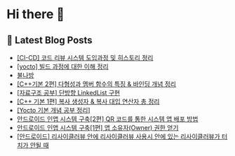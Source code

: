 # Hi there 👋

## 📕 Latest Blog Posts
<ul><li><a href='https://aal-izz-well.tistory.com/entry/CI-CD-%EC%BD%94%EB%93%9C-%EB%A6%AC%EB%B7%B0-%EC%8B%9C%EC%8A%A4%ED%85%9C-%EB%8F%84%EC%9E%85%EA%B3%BC%EC%A0%95-%EB%B0%8F-%ED%9E%88%EC%8A%A4%ED%86%A0%EB%A6%AC-%EC%A0%95%EB%A6%AC' target='_blank'>[CI-CD] 코드 리뷰 시스템 도입과정 및 히스토리 정리</a></li><li><a href='https://aal-izz-well.tistory.com/entry/yocto-%EB%B9%8C%EB%93%9C-%EA%B3%BC%EC%A0%95%EC%97%90-%EB%8C%80%ED%95%9C-%EC%9D%B4%ED%95%B4-%EC%A0%95%EB%A6%AC' target='_blank'>[yocto] 빌드 과정에 대한 이해 정리</a></li><li><a href='https://aal-izz-well.tistory.com/entry/%EB%B6%88%EB%82%98%EB%B0%A9' target='_blank'>불나방</a></li><li><a href='https://aal-izz-well.tistory.com/entry/C%EA%B8%B0%EB%B3%B8-2%ED%8E%B8-%EC%97%B0%EC%82%B0%EC%9E%90-%EC%98%A4%EB%B2%84%EB%A1%9C%EB%94%A9-Friend-%ED%82%A4%EC%9B%8C%EB%93%9C' target='_blank'>[C++기본 2편] 다형성과 멤버 함수의 특징 &amp; 바인딩 개념 정리</a></li><li><a href='https://aal-izz-well.tistory.com/entry/%EC%9E%90%EB%A3%8C%EA%B5%AC%EC%A1%B0-%EA%B3%B5%EB%B6%80-LinkedList-%EA%B5%AC%ED%98%84' target='_blank'>[자료구조 공부] 단방향 LinkedList 구현</a></li><li><a href='https://aal-izz-well.tistory.com/entry/C-%EA%B8%B0%EB%B3%B8-%EB%B3%B5%EC%82%AC-%EC%83%9D%EC%84%B1%EC%9E%90-%EB%B3%B5%EC%82%AC-%EB%8C%80%EC%9E%85-%EC%97%B0%EC%82%B0%EC%9E%90-%EC%B4%9D-%EC%A0%95%EB%A6%AC' target='_blank'>[C++ 기본 1편] 복사 생성자 &amp; 복사 대입 연산자 총 정리</a></li><li><a href='https://aal-izz-well.tistory.com/entry/Yocto-%EC%84%B8%EB%AF%B8%EB%82%98-%EC%9E%90%EB%A3%8C' target='_blank'>[Yocto 기본 개념 공부 정리]</a></li><li><a href='https://aal-izz-well.tistory.com/entry/%EC%95%88%EB%93%9C%EB%A1%9C%EC%9D%B4%EB%93%9C-%EC%9D%B8%EC%95%B1-%EC%8B%9C%EC%8A%A4%ED%85%9C-%EA%B5%AC%EC%B6%952%ED%8E%B8-QR-%EC%BD%94%EB%93%9C%EB%A5%BC-%ED%86%B5%ED%95%9C-%EC%8B%9C%EC%8A%A4%ED%85%9C-%EC%95%B1-%EB%B0%B0%ED%8F%AC-%EB%B0%A9%EB%B2%95' target='_blank'>안드로이드 인앱 시스템 구축[2편] QR 코드를 통한 시스템 앱 배포 방법</a></li><li><a href='https://aal-izz-well.tistory.com/entry/%EC%95%88%EB%93%9C%EB%A1%9C%EC%9D%B4%EB%93%9C-%EC%9D%B8%EC%95%B1-%EC%8B%9C%EC%8A%A4%ED%85%9C-%EA%B5%AC%EC%B6%951-%EC%8B%9C%EC%8A%A4%ED%85%9C-%EA%B4%80%EB%A6%AC%EC%9E%90-%EA%B6%8C%ED%95%9C-%EC%96%BB%EA%B8%B0' target='_blank'>안드로이드 인앱 시스템 구축[1편] 앱 소유자(Owner) 권한 얻기</a></li><li><a href='https://aal-izz-well.tistory.com/entry/%EC%95%88%EB%93%9C%EB%A1%9C%EC%9D%B4%EB%93%9C-%EB%A6%AC%EC%82%AC%EC%9D%B4%ED%81%B4%EB%9F%AC%EB%B7%B0-%EC%95%88%EC%97%90-%EB%A6%AC%EC%82%AC%EC%9D%B4%ED%81%B4%EB%9F%AC%EB%B7%B0-%EC%82%AC%EC%9A%A9%EC%8B%9C-%EC%95%88%EC%97%90-%EC%9E%88%EB%8A%94-%EB%A6%AC%EC%82%AC%EC%9D%B4%ED%81%B4%EB%9F%AC%EB%B7%B0%EA%B0%80-%ED%84%B0%EC%B9%98%EA%B0%80-%EC%95%88%EB%90%A0-%EB%95%8C' target='_blank'>[안드로이드] 리사이클러뷰 안에 리사이클러뷰 사용시 안에 있는 리사이클러뷰가 터치가 안될 때</a></li></ul>